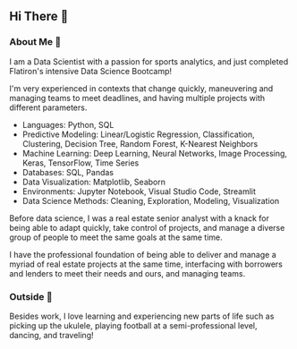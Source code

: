 ## Hi There :wave:

### About Me :man_dancing:
I am a Data Scientist with a passion for sports analytics, and just completed Flatiron's intensive Data Science Bootcamp!

I'm very experienced in contexts that change quickly, maneuvering and managing teams to meet deadlines, and having multiple projects with different parameters.

- Languages: Python, SQL
- Predictive Modeling: Linear/Logistic Regression, Classification, Clustering, Decision Tree, Random Forest, K-Nearest Neighbors
- Machine Learning: Deep Learning, Neural Networks, Image Processing, Keras, TensorFlow, Time Series
- Databases: SQL, Pandas
- Data Visualization: Matplotlib, Seaborn
- Environments: Jupyter Notebook, Visual Studio Code, Streamlit
- Data Science Methods: Cleaning, Exploration, Modeling, Visualization

Before data science, I was a real estate senior analyst with a knack for being able to adapt quickly, take control of projects, and manage a diverse group of people to meet the same goals at the same time. 

I have the professional foundation of being able to deliver and manage a myriad of real estate projects at the same time, interfacing with borrowers and lenders to meet their needs and ours, and managing teams.

### Outside :palm_tree:
Besides work, I love learning and experiencing new parts of life such as picking up the ukulele, playing football at a semi-professional level, dancing, and traveling!

<!--
**vladiseki/vladiseki** is a ✨ _special_ ✨ repository because its `README.md` (this file) appears on your GitHub profile.

Here are some ideas to get you started:

- 🔭 I’m currently working on ...
- 🌱 I’m currently learning ...
- 👯 I’m looking to collaborate on ...
- 🤔 I’m looking for help with ...
- 💬 Ask me about ...
- 📫 How to reach me: ...
- 😄 Pronouns: ...
- ⚡ Fun fact: ...
-->
